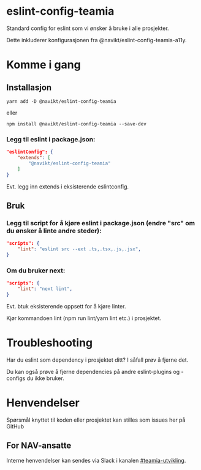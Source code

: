 # eslint-config-teamia

Standard config for eslint som vi ønsker å bruke i alle prosjekter.

Dette inkluderer konfigurasjonen fra @navikt/eslint-config-teamia-a11y.

# Komme i gang

## Installasjon

`yarn add -D @navikt/eslint-config-teamia`

eller

`npm install @navikt/eslint-config-teamia --save-dev`

### Legg til eslint i package.json:

```json
"eslintConfig": {
    "extends": [
        "@navikt/eslint-config-teamia"
    ]
}
```

Evt. legg inn extends i eksisterende eslintconfig.

## Bruk

### Legg til script for å kjøre eslint i package.json (endre "src" om du ønsker å linte andre steder):

```json
"scripts": {
    "lint": "eslint src --ext .ts,.tsx,.js,.jsx",
}
```

### Om du bruker next:

```json
"scripts": {
    "lint": "next lint",
}
```

Evt. btuk eksisterende oppsett for å kjøre linter.

Kjør kommandoen lint (npm run lint/yarn lint etc.) i prosjektet.

# Troubleshooting

Har du eslint som dependency i prosjektet ditt? I såfall prøv å fjerne det.

Du kan også prøve å fjerne dependencies på andre eslint-plugins og -configs du ikke bruker.

# Henvendelser

Spørsmål knyttet til koden eller prosjektet kan stilles som issues her på GitHub

## For NAV-ansatte

Interne henvendelser kan sendes via Slack i kanalen [#teamia-utvikling](https://nav-it.slack.com/archives/C016KJA7CFK).
